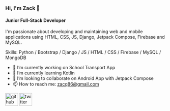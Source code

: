 ### Hi, I'm Zack 👋
#### Junior Full-Stack Developer

I'm passionate about developing and maintaining web and mobile applications using HTML, CSS, JS, Django, Jetpack Compose, Firebase and MySQL.

Skills: Python / Bootstrap / Django / JS / HTML / CSS / Firebase / MySQL / MongoDB

- 🔭 I’m currently working on School Transport App 
- 🌱 I’m currently learning Kotlin 
- 👯 I’m looking to collaborate on Android App with Jetpack Compose 
- 📫 How to reach me: zacq86@gmail.com 

[<img src='https://cdn.jsdelivr.net/npm/simple-icons@3.0.1/icons/github.svg' alt='github' height='40'>](https://github.com/zmutisya)  [<img src='https://cdn.jsdelivr.net/npm/simple-icons@3.0.1/icons/twitter.svg' alt='twitter' height='40'>](https://twitter.com/@254_Zack)  

